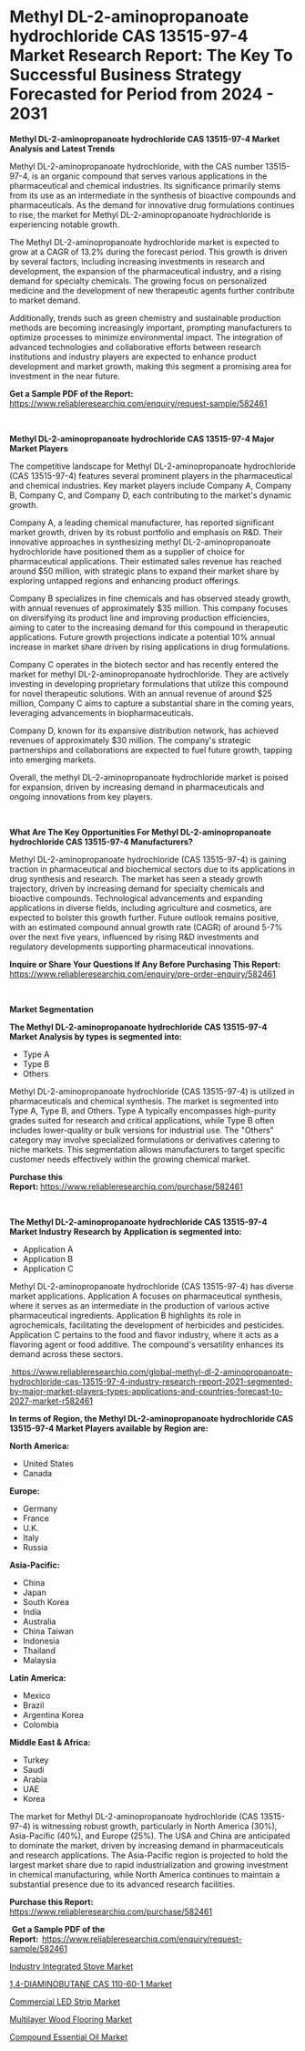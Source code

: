 <p><h1>Methyl DL-2-aminopropanoate hydrochloride CAS 13515-97-4 Market Research Report: The Key To Successful Business Strategy Forecasted for Period from 2024 - 2031</h1></p><p><strong>Methyl DL-2-aminopropanoate hydrochloride CAS 13515-97-4 Market Analysis and Latest Trends</strong></p>
<p><p>Methyl DL-2-aminopropanoate hydrochloride, with the CAS number 13515-97-4, is an organic compound that serves various applications in the pharmaceutical and chemical industries. Its significance primarily stems from its use as an intermediate in the synthesis of bioactive compounds and pharmaceuticals. As the demand for innovative drug formulations continues to rise, the market for Methyl DL-2-aminopropanoate hydrochloride is experiencing notable growth.</p><p>The Methyl DL-2-aminopropanoate hydrochloride market is expected to grow at a CAGR of 13.2% during the forecast period. This growth is driven by several factors, including increasing investments in research and development, the expansion of the pharmaceutical industry, and a rising demand for specialty chemicals. The growing focus on personalized medicine and the development of new therapeutic agents further contribute to market demand.</p><p>Additionally, trends such as green chemistry and sustainable production methods are becoming increasingly important, prompting manufacturers to optimize processes to minimize environmental impact. The integration of advanced technologies and collaborative efforts between research institutions and industry players are expected to enhance product development and market growth, making this segment a promising area for investment in the near future.</p></p>
<p><strong>Get a Sample PDF of the Report:&nbsp;</strong> <a href="https://www.reliableresearchiq.com/enquiry/request-sample/582461?utm_campaign=1117&utm_medium=2&utm_source=Github&utm_content=ia&utm_term=27092024&utm_id=methyl-dl-2-aminopropanoate-hydrochloride-cas-13515-97-4">https://www.reliableresearchiq.com/enquiry/request-sample/582461</a></p>
<p>&nbsp;</p>
<p><strong>Methyl DL-2-aminopropanoate hydrochloride CAS 13515-97-4 Major Market Players</strong></p>
<p><p>The competitive landscape for Methyl DL-2-aminopropanoate hydrochloride (CAS 13515-97-4) features several prominent players in the pharmaceutical and chemical industries. Key market players include Company A, Company B, Company C, and Company D, each contributing to the market's dynamic growth.</p><p>Company A, a leading chemical manufacturer, has reported significant market growth, driven by its robust portfolio and emphasis on R&D. Their innovative approaches in synthesizing methyl DL-2-aminopropanoate hydrochloride have positioned them as a supplier of choice for pharmaceutical applications. Their estimated sales revenue has reached around $50 million, with strategic plans to expand their market share by exploring untapped regions and enhancing product offerings.</p><p>Company B specializes in fine chemicals and has observed steady growth, with annual revenues of approximately $35 million. This company focuses on diversifying its product line and improving production efficiencies, aiming to cater to the increasing demand for this compound in therapeutic applications. Future growth projections indicate a potential 10% annual increase in market share driven by rising applications in drug formulations.</p><p>Company C operates in the biotech sector and has recently entered the market for methyl DL-2-aminopropanoate hydrochloride. They are actively investing in developing proprietary formulations that utilize this compound for novel therapeutic solutions. With an annual revenue of around $25 million, Company C aims to capture a substantial share in the coming years, leveraging advancements in biopharmaceuticals.</p><p>Company D, known for its expansive distribution network, has achieved revenues of approximately $30 million. The company's strategic partnerships and collaborations are expected to fuel future growth, tapping into emerging markets.</p><p>Overall, the methyl DL-2-aminopropanoate hydrochloride market is poised for expansion, driven by increasing demand in pharmaceuticals and ongoing innovations from key players.</p></p>
<p>&nbsp;</p>
<p><strong>What Are The Key Opportunities For Methyl DL-2-aminopropanoate hydrochloride CAS 13515-97-4 Manufacturers?</strong></p>
<p><p>Methyl DL-2-aminopropanoate hydrochloride (CAS 13515-97-4) is gaining traction in pharmaceutical and biochemical sectors due to its applications in drug synthesis and research. The market has seen a steady growth trajectory, driven by increasing demand for specialty chemicals and bioactive compounds. Technological advancements and expanding applications in diverse fields, including agriculture and cosmetics, are expected to bolster this growth further. Future outlook remains positive, with an estimated compound annual growth rate (CAGR) of around 5-7% over the next five years, influenced by rising R&D investments and regulatory developments supporting pharmaceutical innovations.</p></p>
<p><strong>Inquire or Share Your Questions If Any Before Purchasing This Report:</strong> <a href="https://www.reliableresearchiq.com/enquiry/pre-order-enquiry/582461?utm_campaign=1117&utm_medium=2&utm_source=Github&utm_content=ia&utm_term=27092024&utm_id=methyl-dl-2-aminopropanoate-hydrochloride-cas-13515-97-4">https://www.reliableresearchiq.com/enquiry/pre-order-enquiry/582461</a></p>
<p>&nbsp;</p>
<p><strong>Market Segmentation</strong></p>
<p><strong>The Methyl DL-2-aminopropanoate hydrochloride CAS 13515-97-4 Market Analysis by types is segmented into:</strong></p>
<p><ul><li>Type A</li><li>Type B</li><li>Others</li></ul></p>
<p><p>Methyl DL-2-aminopropanoate hydrochloride (CAS 13515-97-4) is utilized in pharmaceuticals and chemical synthesis. The market is segmented into Type A, Type B, and Others. Type A typically encompasses high-purity grades suited for research and critical applications, while Type B often includes lower-quality or bulk versions for industrial use. The "Others" category may involve specialized formulations or derivatives catering to niche markets. This segmentation allows manufacturers to target specific customer needs effectively within the growing chemical market.</p></p>
<p><strong>Purchase this Report:&nbsp;</strong><a href="https://www.reliableresearchiq.com/purchase/582461?utm_campaign=1117&utm_medium=2&utm_source=Github&utm_content=ia&utm_term=27092024&utm_id=methyl-dl-2-aminopropanoate-hydrochloride-cas-13515-97-4">https://www.reliableresearchiq.com/purchase/582461</a></p>
<p>&nbsp;</p>
<p><strong>The Methyl DL-2-aminopropanoate hydrochloride CAS 13515-97-4 Market Industry Research by Application is segmented into:</strong></p>
<p><ul><li>Application A</li><li>Application B</li><li>Application C</li></ul></p>
<p><p>Methyl DL-2-aminopropanoate hydrochloride (CAS 13515-97-4) has diverse market applications. Application A focuses on pharmaceutical synthesis, where it serves as an intermediate in the production of various active pharmaceutical ingredients. Application B highlights its role in agrochemicals, facilitating the development of herbicides and pesticides. Application C pertains to the food and flavor industry, where it acts as a flavoring agent or food additive. The compound's versatility enhances its demand across these sectors.</p></p>
<p><a href="https://www.reliableresearchiq.com/global-methyl-dl-2-aminopropanoate-hydrochloride-cas-13515-97-4-industry-research-report-2021-segmented-by-major-market-players-types-applications-and-countries-forecast-to-2027-market-r582461?utm_campaign=1117&utm_medium=2&utm_source=Github&utm_content=ia&utm_term=27092024&utm_id=methyl-dl-2-aminopropanoate-hydrochloride-cas-13515-97-4">&nbsp;https://www.reliableresearchiq.com/global-methyl-dl-2-aminopropanoate-hydrochloride-cas-13515-97-4-industry-research-report-2021-segmented-by-major-market-players-types-applications-and-countries-forecast-to-2027-market-r582461</a></p>
<p><strong>In terms of Region, the Methyl DL-2-aminopropanoate hydrochloride CAS 13515-97-4 Market Players available by Region are:</strong></p>
<p>
    <p> <strong> North America: </strong>
        <ul>
            <li>United States</li>
            <li>Canada</li>
        </ul>
        </p> 
    <p> <strong> Europe: </strong>
        <ul>
            <li>Germany</li>
            <li>France</li>
            <li>U.K.</li>
            <li>Italy</li>
            <li>Russia</li>
        </ul>
        </p> 
    <p> <strong> Asia-Pacific: </strong>
        <ul>
            <li>China</li>
            <li>Japan</li>
            <li>South Korea</li>
            <li>India</li>
            <li>Australia</li>
            <li>China Taiwan</li>
            <li>Indonesia</li>
            <li>Thailand</li>
            <li>Malaysia</li>
        </ul>
        </p> 
    <p> <strong> Latin America: </strong>
        <ul>
            <li>Mexico</li>
            <li>Brazil</li>
            <li>Argentina Korea</li>
            <li>Colombia</li>
        </ul>
        </p> 
    <p> <strong> Middle East & Africa: </strong>
        <ul>
            <li>Turkey</li>
            <li>Saudi</li>
            <li>Arabia</li>
            <li>UAE</li>
            <li>Korea</li>
        </ul>
    </p>
    </p>
<p><p>The market for Methyl DL-2-aminopropanoate hydrochloride (CAS 13515-97-4) is witnessing robust growth, particularly in North America (30%), Asia-Pacific (40%), and Europe (25%). The USA and China are anticipated to dominate the market, driven by increasing demand in pharmaceuticals and research applications. The Asia-Pacific region is projected to hold the largest market share due to rapid industrialization and growing investment in chemical manufacturing, while North America continues to maintain a substantial presence due to its advanced research facilities.</p></p>
<p><strong>Purchase this Report: </strong><a href="https://www.reliableresearchiq.com/purchase/582461?utm_campaign=1117&utm_medium=2&utm_source=Github&utm_content=ia&utm_term=27092024&utm_id=methyl-dl-2-aminopropanoate-hydrochloride-cas-13515-97-4">https://www.reliableresearchiq.com/purchase/582461</a></p>
<p>&nbsp;<strong>Get a Sample PDF of the Report:&nbsp;&nbsp;</strong><a href="https://www.reliableresearchiq.com/enquiry/request-sample/582461?utm_campaign=1117&utm_medium=2&utm_source=Github&utm_content=ia&utm_term=27092024&utm_id=methyl-dl-2-aminopropanoate-hydrochloride-cas-13515-97-4">https://www.reliableresearchiq.com/enquiry/request-sample/582461</a></p>
<p><strong></strong></p>
<p><p><a href="https://issuu.com/reportprime-2/docs/industry-integrated-stove-market-si_bba15efe2bc07e?utm_campaign=1117&utm_medium=2&utm_source=Github&utm_content=ia&utm_term=27092024&utm_id=methyl-dl-2-aminopropanoate-hydrochloride-cas-13515-97-4">Industry Integrated Stove Market</a></p><p><a href="https://github.com/SotoRodolfo12/Market-Research-Report-List-1/blob/main/14-diaminobutane-cas-110-60-1-market.md?utm_campaign=1117&utm_medium=2&utm_source=Github&utm_content=ia&utm_term=27092024&utm_id=methyl-dl-2-aminopropanoate-hydrochloride-cas-13515-97-4">1,4-DIAMINOBUTANE CAS 110-60-1 Market</a></p><p><a href="https://www.linkedin.com/pulse/what-innovations-shaping-commercial-led-strip-market-application-olkec?utm_campaign=1117&utm_medium=2&utm_source=Github&utm_content=ia&utm_term=27092024&utm_id=methyl-dl-2-aminopropanoate-hydrochloride-cas-13515-97-4">Commercial LED Strip Market</a></p><p><a href="https://issuu.com/reportprime-2/docs/multilayer-wood-flooring-market-siz_c3c2d829b50e34?utm_campaign=1117&utm_medium=2&utm_source=Github&utm_content=ia&utm_term=27092024&utm_id=methyl-dl-2-aminopropanoate-hydrochloride-cas-13515-97-4">Multilayer Wood Flooring Market</a></p><p><a href="https://www.linkedin.com/pulse/compound-essential-oil-market-size-share-analysis-growth-qbfmc?utm_campaign=1117&utm_medium=2&utm_source=Github&utm_content=ia&utm_term=27092024&utm_id=methyl-dl-2-aminopropanoate-hydrochloride-cas-13515-97-4">Compound Essential Oil Market</a></p></p>